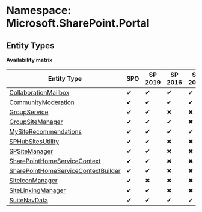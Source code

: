 # Namespace: Microsoft.SharePoint.Portal
## Entity Types

**Availability matrix**

Entity Type | SPO | SP 2019 | SP 2016 | SP 2013
----------|-----|---------|---------|--------
[CollaborationMailbox](./EntityTypes/CollaborationMailbox.md) | ✔ | ✔ | ✔ | ✔
[CommunityModeration](./EntityTypes/CommunityModeration.md) | ✔ | ✔ | ✔ | ✔
[GroupService](./EntityTypes/GroupService.md) | ✔ | ✔ | ✖ | ✖
[GroupSiteManager](./EntityTypes/GroupSiteManager.md) | ✔ | ✔ | ✔ | ✖
[MySiteRecommendations](./EntityTypes/MySiteRecommendations.md) | ✔ | ✔ | ✔ | ✔
[SPHubSitesUtility](./EntityTypes/SPHubSitesUtility.md) | ✔ | ✔ | ✖ | ✖
[SPSiteManager](./EntityTypes/SPSiteManager.md) | ✔ | ✔ | ✖ | ✖
[SharePointHomeServiceContext](./EntityTypes/SharePointHomeServiceContext.md) | ✔ | ✔ | ✖ | ✖
[SharePointHomeServiceContextBuilder](./EntityTypes/SharePointHomeServiceContextBuilder.md) | ✔ | ✔ | ✖ | ✖
[SiteIconManager](./EntityTypes/SiteIconManager.md) | ✔ | ✖ | ✖ | ✖
[SiteLinkingManager](./EntityTypes/SiteLinkingManager.md) | ✔ | ✔ | ✖ | ✖
[SuiteNavData](./EntityTypes/SuiteNavData.md) | ✔ | ✔ | ✔ | ✔
